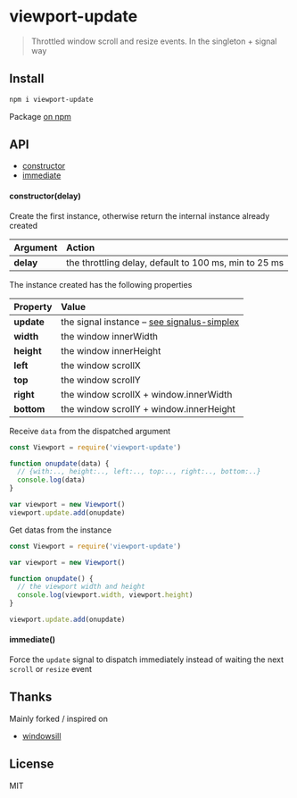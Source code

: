 # viewport-update

> Throttled window scroll and resize events. In the singleton + signal way

## Install

```bash
npm i viewport-update
```

Package [on npm](https://www.npmjs.com/package/viewport-update)

## API

* [constructor](#constructordelay)
* [immediate](#immediate)

#### constructor(delay)

Create the first instance, otherwise return the internal instance already created

| Argument | Action |
| :------ | :------- |
| **delay** | the throttling delay, default to 100 ms, min to 25 ms |

The instance created has the following properties

| Property | Value |
| :------ | :------- |
| **update** | the signal instance – [see signalus-simplex](https://github.com/jeromedecoster/signalus-simplex) |
| **width** | the window innerWidth |
| **height** | the window innerHeight |
| **left** | the window scrollX |
| **top** | the window scrollY |
| **right** | the window scrollX + window.innerWidth |
| **bottom** | the window scrollY + window.innerHeight |

Receive `data` from the dispatched argument

```js
const Viewport = require('viewport-update')

function onupdate(data) {
  // {with:.., height:.., left:.., top:.., right:.., bottom:..}
  console.log(data)
}

var viewport = new Viewport()
viewport.update.add(onupdate)
```

Get datas from the instance

```js
const Viewport = require('viewport-update')

var viewport = new Viewport()

function onupdate() {
  // the viewport width and height
  console.log(viewport.width, viewport.height)
}

viewport.update.add(onupdate)
```

#### immediate()

Force the `update` signal to dispatch immediately instead of waiting the next `scroll` or `resize` event

## Thanks

Mainly forked / inspired on
- [windowsill](https://github.com/ayamflow/windowsill)

## License

MIT
